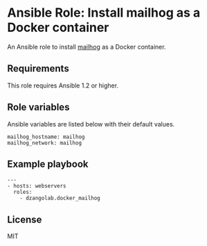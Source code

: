 # Ansible Role: Install mailhog as a Docker container

An Ansible role to install [mailhog](https://github.com/mailhog/MailHog) as a Docker container.


## Requirements

This role requires Ansible 1.2 or higher.

## Role variables

Ansible variables are listed below with their default values.

```
mailhog_hostname: mailhog
mailhog_network: mailhog
```

## Example playbook

```
---
- hosts: webservers
  roles:
  	- dzangolab.docker_mailhog
```

## License

MIT

